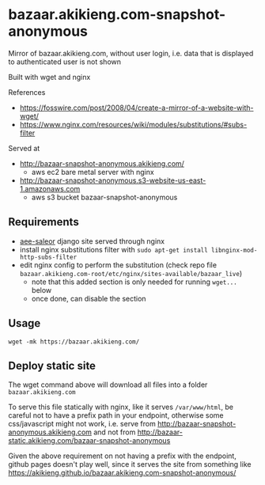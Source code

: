 # bazaar.akikieng.com-snapshot-anonymous

Mirror of bazaar.akikieng.com, without user login, i.e. data that is displayed to authenticated user is not shown

Built with wget and nginx

References
* https://fosswire.com/post/2008/04/create-a-mirror-of-a-website-with-wget/
* https://www.nginx.com/resources/wiki/modules/substitutions/#subs-filter

Served at
* http://bazaar-snapshot-anonymous.akikieng.com/
  * aws ec2 bare metal server with nginx
* http://bazaar-snapshot-anonymous.s3-website-us-east-1.amazonaws.com
  * aws s3 bucket bazaar-snapshot-anonymous


## Requirements

* [aee-saleor](https://github.com/akikieng/aee-saleor) django site served through nginx
* install nginx substitutions filter with `sudo apt-get install libnginx-mod-http-subs-filter`
* edit nginx config to perform the substitution (check repo file `bazaar.akikieng.com-root/etc/nginx/sites-available/bazaar_live`)
  * note that this added section is only needed for running `wget...` below
  * once done, can disable the section


## Usage

```
wget -mk https://bazaar.akikieng.com/
```

## Deploy static site

The wget command above will download all files into a folder `bazaar.akikieng.com`

To serve this file statically with nginx, like it serves `/var/www/html`,
be careful not to have a prefix path in your endpoint, otherwise some css/javascript might not work,
i.e. serve from http://bazaar-snapshot-anonymous.akikieng.com
and not from http://bazaar-static.akikieng.com/bazaar-snapshot-anonymous

Given the above requirement on not having a prefix with the endpoint,
github pages doesn't play well, since it serves the site from something like
https://akikieng.github.io/bazaar.akikieng.com-snapshot-anonymous/
